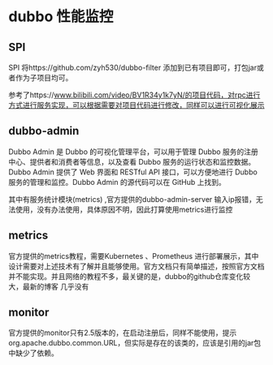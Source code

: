 # dubbo 性能监控

## SPI

SPI 将https://github.com/zyh530/dubbo-filter 添加到已有项目即可，打包jar或者作为子项目均可。

参考了https://www.bilibili.com/video/BV1R34y1k7yN/的项目代码，对rpc进行方式进行服务实现，可以根据需要对项目代码进行修改，同样可以进行可视化展示

## dubbo-admin

Dubbo Admin 是 Dubbo 的可视化管理平台，可以用于管理 Dubbo 服务的注册中心、提供者和消费者等信息，以及查看 Dubbo 服务的运行状态和监控数据。Dubbo Admin 提供了 Web 界面和 RESTful API 接口，可以方便地进行 Dubbo 服务的管理和监控。Dubbo Admin 的源代码可以在 GitHub 上找到。

其中有服务统计模块(metrics) ,官方提供的dubbo-admin-server 输入ip报错，无法使用，没有办法使用，具体原因不明，因此打算使用metrics进行监控

## metrics

官方提供的metrics教程，需要Kubernetes 、Prometheus 进行部署展示，其中设计需要对上述技术有了解并且能够使用。官方文档只有简单描述，按照官方文档并不能实现。并且网络的教程不多，最关键的是，dubbo的github仓库变化较大，最新的博客 几乎没有

## monitor

官方提供的monitor只有2.5版本的，在启动注册后，同样不能使用，提示 org.apache.dubbo.common.URL，但实际是存在的该类的，应该是引用的jar包中缺少了依赖。

